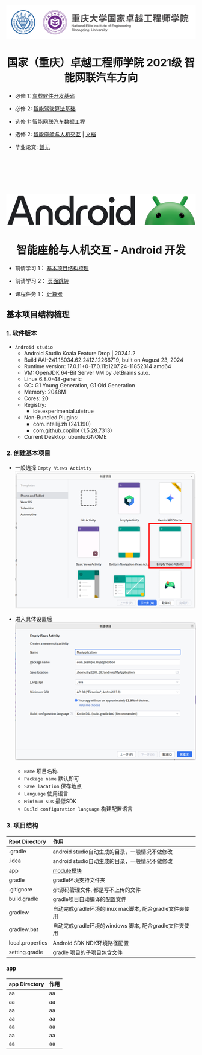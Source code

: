 <div align= "center">
    <a href="https://eie.cqu.edu.cn/" target="_blank">
        <img src="./.vscode/CQU_EIE_Logo.svg">
    </a>
    <h1>
        国家（重庆）卓越工程师学院 2021级 智能网联汽车方向
    </h1>
</div>

- 必修 1: [车载软件开发基础](./autoSoftDev/)

- 必修 2: [智能驾驶算法基础](./smartDriveAlgo/)

- 选修 1: [智能网联汽车数据工程](./dataEngineer/)

- 选修 2: [智能座舱与人机交互](./android/) | <a href="#android">文档</a>

- 毕业论文: [暂无](https://www.leeyearn.com)

<br>
<br>
<br>
<br>
<br>
<br>



<div align= "center" id="android">
  <a href="https://developer.huawei.com/consumer/cn/develop/" >
    <img src="./.vscode/AndroidLogo.webp">
  </a>
  <h1>
    智能座舱与人机交互 - Android 开发
  </h1>
</div>

- 前情学习 1： [基本项目结构梳理](#基本项目结构梳理)

- 前请学习 2： [页面跳转](./PageSwitching/)

- 课程任务 1： [计算器](./Calculator/)


<h2 id="基本项目结构梳理">基本项目结构梳理</h2>

### 1. 软件版本

- `Android studio` 
  - Android Studio Koala Feature Drop | 2024.1.2
  - Build #AI-241.18034.62.2412.12266719, built on August 23, 2024
  - Runtime version: 17.0.11+0-17.0.11b1207.24-11852314 amd64
  - VM: OpenJDK 64-Bit Server VM by JetBrains s.r.o.
  - Linux 6.8.0-48-generic
  - GC: G1 Young Generation, G1 Old Generation
  - Memory: 2048M
  - Cores: 20
  - Registry:
    - ide.experimental.ui=true
  - Non-Bundled Plugins:
      - com.intellij.zh (241.190)
      - com.github.copilot (1.5.28.7313)
  - Current Desktop: ubuntu:GNOME

### 2. 创建基本项目

- 一般选择 `Empty Views Activity`
  ![创建模板类型.png](./.vscode/创建模板类型.png)

- 进入具体设置后
  ![创建项目设置.png](./.vscode/创建模板设置.png)

  - `Name` 项目名称
  - `Package name` 默认即可
  - `Save lacation` 保存地点
  - `Language` 使用语言
  - `Minimum SDK` 最低SDK
  - `Build configuration language` 构建配置语言


### 3. 项目结构
| Root Directory    | 作用
|:------------------|:--------------------------------------------------|
| .gradle           | android studio自动生成的目录，一般情况不做修改
| .idea             | android studio自动生成的目录，一般情况不做修改
| app               | [module模块](#app)
| gradle            | gradle环境支持文件夹
| .gitignore        | git源码管理文件, 都是写不上传的文件
| build.gradle      | gradle项目自动编译的配置文件
| gradlew           | 自动完成gradle环境的linux mac脚本, 配合gradle文件夹使用
| gradlew.bat       | 自动完成gradle环境的windows 脚本, 配合gradle文件夹使用
| local.properties  | Android SDK NDK环境路径配置
| setting.gradle    | gradle 项目的子项目包含文件

#### app
| app Directory     | 作用
|:------------------|:--------------------------------------------------|
| aa| aa
| aa| aa
| aa| aa
| aa| aa
| aa| aa
| aa| aa
| aa| aa